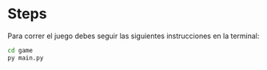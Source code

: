 # Steps

Para correr el juego debes seguir las siguientes instrucciones en la terminal:
```sh
cd game
py main.py
```